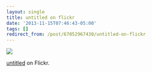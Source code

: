 ```yaml
---
layout: single
title: untitled on flickr
date: '2013-11-15T07:46:43-05:00'
tags: []
redirect_from: /post/67052967430/untitled-on-flickr
---
```

<img src="https://64.media.tumblr.com/cb0dea5eec08a0e834721a7c25ee30af/tumblr_mwb25wyFvt1szvcjuo1_500.jpg"/><br/><p><a href="http://www.flickr.com/photos/23107182@N04/10868932856/" title="untitled">untitled</a> on Flickr.</p>
